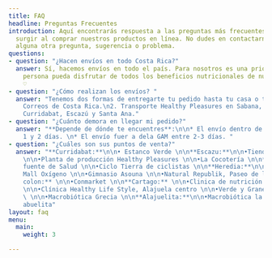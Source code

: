 ```yaml
---
title: FAQ
headline: Preguntas Frecuentes
introduction: Aquí encontrarás respuesta a las preguntas más frecuentes que te puedan
  surgir al comprar nuestros productos en línea. No dudes en contactarnos si tienes
  alguna otra pregunta, sugerencia o problema.
questions:
- question: "¿Hacen envíos en todo Costa Rica?"
  answer: Sí, hacemos envíos en todo el país. Para nosotros es una prioridad que cada
    persona pueda disfrutar de todos los beneficios nutricionales de nuestros productos
    ♡
- question: "¿Cómo realizan los envíos? "
  answer: "Tenemos dos formas de entregarte tu pedido hasta tu casa o trabajo: \n\n1.
    Correos de Costa Rica.\n2. Transporte Healthy Pleasures en Sabana, San Pedro,
    Curridabat, Escazú y Santa Ana."
- question: "¿Cuánto demora en llegar mi pedido?"
  answer: "**Depende de dónde te encuentres**:\n\n* El envío dentro de la GAM entre
    1 y 2 días. \n* El envío fuer a dela GAM entre 2-3 días. "
- question: "¿Cuáles son sus puntos de venta?"
  answer: "**Curridabat:**\n\n• Estanco Verde \n\n**Escazu:**\n\n•Tienda Buena Tierra
    \n\n•Planta de producción Healthy Pleasures \n\n•La Cocotería \n\n**San Jose Centro:**\n\n•Macrobiótica
    fuente de Salud \n\n•Ciclo Tierra de ciclistas \n\n**Heredia:**\n\n•Tienda Biomio,
    Mall Oxígeno \n\n•Gimnasio Asouna \n\n•Natural Republik, Paseo de las Flores.\n\n**Ciudad
    colon:** \n\n•Conmarket \n\n**Cartago:** \n\n•Clinica de nutrición Paraíso \n\n**Alajuela:**
    \n\n•Clínica Healthy Life Style, Alajuela centro \n\n•Verde y Granel, La Guácima
    \ \n\n•Macrobiótica Grecia \n\n**Alajuelita:**\n\n•Macrobiótica la casa de la
    abuelita"
layout: faq
menu:
  main:
    weight: 3

---
```

